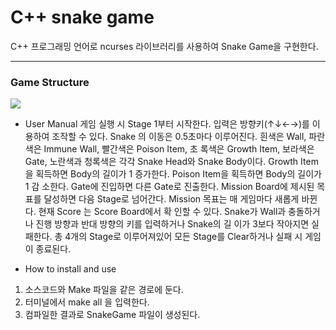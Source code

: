 # C++ snake game

C++ 프로그래밍 언어로 ncurses 라이브러리를 사용하여 Snake Game을 구현한다.

---

### Game Structure

<img src="sankeimg.jpeg">

- User Manual
  게임 실행 시 Stage 1부터 시작한다. 입력은 방향키(↑↓←→)를 이용하여 조작할 수 있다. Snake 의 이동은 0.5초마다 이루어진다. 흰색은 Wall, 파란색은 Immune Wall, 빨간색은 Poison Item, 초 록색은 Growth Item, 보라색은 Gate, 노란색과 청록색은 각각 Snake Head와 Snake Body이다. Growth Item을 획득하면 Body의 길이가 1 증가한다. Poison Item을 획득하면 Body의 길이가 1 감 소한다. Gate에 진입하면 다른 Gate로 진출한다. Mission Board에 제시된 목표를 달성하면 다음 Stage로 넘어간다. Mission 목표는 매 게임마다 새롭게 바뀐다. 현재 Score 는 Score Board에서 확 인할 수 있다. Snake가 Wall과 충돌하거나 진행 방향과 반대 방향의 키를 입력하거나 Snake의 길 이가 3보다 작아지면 실패한다. 총 4개의 Stage로 이루어져있어 모든 Stage를 Clear하거나 실패 시 게임이 종료된다.

- How to install and use

1. 소스코드와 Make 파일을 같은 경로에 둔다.
2. 터미널에서 make all 을 입력한다.
3. 컴파일한 결과로 SnakeGame 파일이 생성된다.
